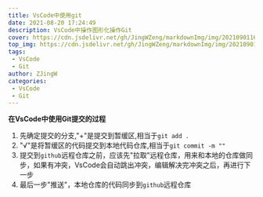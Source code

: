 ```yaml
---
title: VsCode中使用git
date: 2021-08-20 17:24:49
description: VsCode中操作图形化操作Git
cover: https://cdn.jsdelivr.net/gh/JingWZeng/markdownImg/img/202109011607378.jpg
top_img: https://cdn.jsdelivr.net/gh/JingWZeng/markdownImg/img/202109011607378.jpg
tags: 
 - VsCode
 - Git
author: ZJingW
categories: 
 - VsCode
 - Git
---
```


**在VsCode中使用Git提交的过程**
1. 先确定提交的分支,"+"是提交到暂缓区,相当于`git add .`
2. "√"是将暂缓区的代码提交到本地代码仓库,相当于`git commit -m ""`
3. 提交到`github`远程仓库之前，应该先"拉取"远程仓库，用来和本地的仓库做同步，如果有冲突，VsCode会自动跳出冲突，编辑解决完冲突之后，再进行下一步
4. 最后一步"推送"，本地仓库的代码同步到`github`远程仓库
